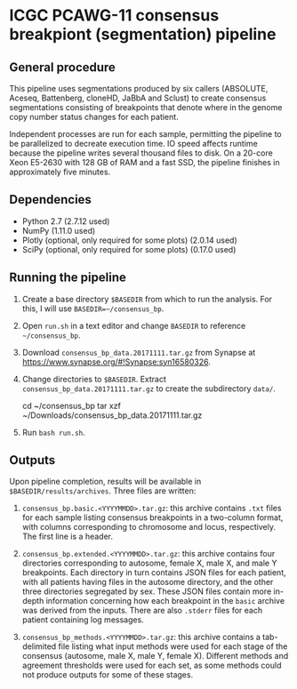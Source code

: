 ICGC PCAWG-11 consensus breakpiont (segmentation) pipeline
==========================================================

General procedure
-----------------
This pipeline uses segmentations produced by six callers (ABSOLUTE, Aceseq,
Battenberg, cloneHD, JaBbA and Sclust) to create consensus segmentations
consisting of breakpoints that denote where in the genome copy number status
changes for each patient.

Independent processes are run for each sample, permitting the pipeline to be
parallelized to decreate execution time. IO speed affects runtime because the
pipeline writes several thousand files to disk. On a 20-core Xeon E5-2630 with
128 GB of RAM and a fast SSD, the pipeline finishes in approximately five
minutes.

Dependencies
------------
* Python 2.7 (2.7.12 used)
* NumPy (1.11.0 used)
* Plotly (optional, only required for some plots) (2.0.14 used)
* SciPy (optional, only required for some plots) (0.17.0 used)

Running the pipeline
--------------------
1. Create a base directory `$BASEDIR` from which to run the analysis. For this, I will use `BASEDIR=~/consensus_bp`.

2. Open `run.sh` in a text editor and change `BASEDIR` to reference `~/consensus_bp`.

3. Download `consensus_bp_data.20171111.tar.gz` from Synapse at https://www.synapse.org/#!Synapse:syn16580326.

4. Change directories to `$BASEDIR`. Extract `consensus_bp_data.20171111.tar.gz` to create the subdirectory `data/`.

    cd ~/consensus_bp
    tar xzf ~/Downloads/consensus_bp_data.20171111.tar.gz


5. Run `bash run.sh`.

Outputs
-------
Upon pipeline completion, results will be available in
`$BASEDIR/results/archives`. Three files are written:

1. `consensus_bp.basic.<YYYYMMDD>.tar.gz`: this archive contains `.txt` files
   for each sample listing consensus breakpoints in a two-column format, with
   columns corresponding to chromosome and locus, respectively. The first line
   is a header.

2. `consensus_bp.extended.<YYYYMMDD>.tar.gz`: this archive contains four
   directories corresponding to autosome, female X, male X, and male Y
   breakpoints. Each directory in turn contains JSON files for each patient,
   with all patients having files in the autosome directory, and the other
   three directories segregated by sex. These JSON files contain more in-depth
   information concerning how each breakpoint in the `basic` archive was
   derived from the inputs. There are also `.stderr` files for each patient
   containing log messages.

3. `consensus_bp_methods.<YYYYMMDD>.tar.gz`: this archive contains a
   tab-delimited file listing what input methods were used for each stage of
   the consensus (autosome, male X, male Y, female X). Different methods and
   agreement thresholds were used for each set, as some methods could not
   produce outputs for some of these stages.
